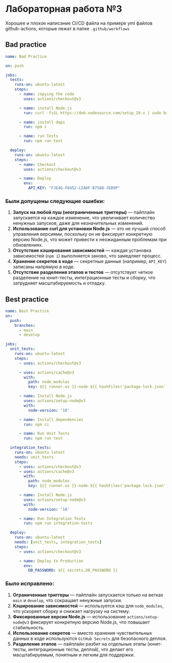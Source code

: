 # Лабораторная работа №3

Хорошее и плохое написание CI/CD файла на примере yml файлов github-actions, которые лежат в папке `.github/workflows`

## Bad practice
```yaml
name: Bad Practice

on: push

jobs:
  tests:
    runs-on: ubuntu-latest
    steps:
      - name: copying the code
        uses: actions/checkout@v3

      - name: install Node.js
        run: curl -fsSL https://deb.nodesource.com/setup_20.x | sudo bash - 

      - name: install deps
        run: npm i

      - name: run Tests
        run: npm run test

  deploy:
    runs-on: ubuntu-latest
    steps:
      - name: Checkout
        uses: actions/checkout@v3

      - name: Deploy
        env:
          API_KEY: "FJE4G-F8452-LIA0F-B7S88-JE09P"
```
### Были допущены следующие ошибки:
1. **Запуск на любой пуш (неограниченные триггеры)** — пайплайн запускается на каждое изменение, что увеличивает количество ненужных запусков, даже для незначительных изменений.
2. **Использование curl для установки Node.js** — это не лучший способ управления версиями, поскольку он не фиксирует конкретную версию Node.js, что может привести к неожиданным проблемам при обновлениях.
3. **Отсутствие кэширования зависимостей** — каждая установка зависимостей (`npm i`) выполняется заново, что замедляет процесс.
4. **Хранение секретов в коде** — секретные данные (например, `API_KEY`) записаны напрямую в коде.
5. **Отсутствие разделения этапов и тестов** — отсутствует четкое разделение на юнит-тесты, интеграционные тесты и сборку, что затрудняет масштабируемость и отладку.

## Best practice
```yaml
name: Best Practice
on:
  push:
    branches:
      - main
      - develop

jobs:
  unit_tests:
    runs-on: ubuntu-latest
    steps:
      - uses: actions/checkout@v3

      - uses: actions/cache@v3
        with:
          path: node_modules
          key: ${{ runner.os }}-node-${{ hashFiles('package-lock.json') }}

      - name: Install Node.js
        uses: actions/setup-node@v3
        with:
          node-version: '18'

      - name: Install dependencies
        run: npm ci

      - name: Run Unit Tests
        run: npm run test

  integration_tests:
    runs-on: ubuntu-latest
    needs: unit_tests
    steps:
      - uses: actions/checkout@v3
      - uses: actions/cache@v3
        with:
          path: node_modules
          key: ${{ runner.os }}-node-${{ hashFiles('package-lock.json') }}

      - name: Install Node.js
        uses: actions/setup-node@v3
        with:
          node-version: '18'

      - name: Run Integration Tests
        run: npm run integration-tests

  deploy:
    runs-on: ubuntu-latest
    needs: [unit_tests, integration_tests]
    steps:
      - uses: actions/checkout@v3

      - name: Deploy to Production
        env:
          DB_PASSWORD: ${{ secrets.DB_PASSWORD }}
```
### Было исправлено:
1. **Ограниченные триггеры** — пайплайн запускается только на ветках `main` и `develop`, что сокращает ненужные запуски.
2. **Кэширование зависимостей** — используется кэш для `node_modules`, что ускоряет сборку и снижает нагрузку на систему.
3. **Фиксированные версии Node.js** — использование `actions/setup-node@v3` фиксирует конкретную версию Node.js, что повышает стабильность.
4. **Использование секретов** — вместо хранения чувствительных данных в коде используются `GitHub Secrets` для безопасного деплоя.
5. **Разделение этапов** — пайплайн разбит на отдельные этапы (юнит-тесты, интеграционные тесты, деплой), что делает его масштабируемым, понятным и легким для поддержки.


